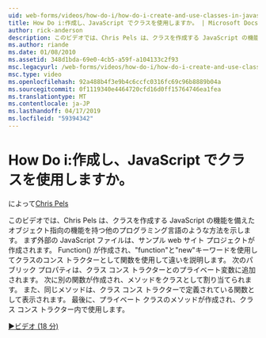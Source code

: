 ```yaml
---
uid: web-forms/videos/how-do-i/how-do-i-create-and-use-classes-in-javascript
title: How Do i:作成し、JavaScript でクラスを使用しますか。 | Microsoft Docs
author: rick-anderson
description: このビデオでは、Chris Pels は、クラスを作成する JavaScript の機能を備えたオブジェクト指向 capabilitie で他のプログラミング言語のような方法を説明しています.
ms.author: riande
ms.date: 01/08/2010
ms.assetid: 348d1bda-69e0-4cb5-a59f-a104133c2f93
msc.legacyurl: /web-forms/videos/how-do-i/how-do-i-create-and-use-classes-in-javascript
msc.type: video
ms.openlocfilehash: 92a488b4f3e9b4c6ccfc0316fc69c96b8889b04a
ms.sourcegitcommit: 0f1119340e4464720cfd16d0ff15764746ea1fea
ms.translationtype: MT
ms.contentlocale: ja-JP
ms.lasthandoff: 04/17/2019
ms.locfileid: "59394342"
---
```

# <a name="how-do-i-create-and-use-classes-in-javascript"></a>How Do i:作成し、JavaScript でクラスを使用しますか。

によって[Chris Pels](https://twitter.com/chrispels)

このビデオでは、Chris Pels は、クラスを作成する JavaScript の機能を備えたオブジェクト指向の機能を持つ他のプログラミング言語のような方法を示します。 まず外部の JavaScript ファイルは、サンプル web サイト プロジェクトが作成されます。 Function() が作成され、"function"と"new"キーワードを使用してクラスのコンス トラクターとして関数を使用して違いを説明します。 次のパブリック プロパティは、クラス コンス トラクターとのプライベート変数に追加されます。 次に別の関数が作成され、メソッドをクラスとして割り当てられます。 また、同じメソッドは、クラス コンス トラクターで定義されている関数として表示されます。 最後に、プライベート クラスのメソッドが作成され、クラス コンス トラクター内で使用します。

[&#9654;ビデオ (18 分)](https://channel9.msdn.com/Blogs/ASP-NET-Site-Videos/how-do-i-create-and-use-classes-in-javascript)
